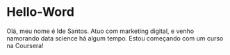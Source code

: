 # Hello-Word
Olá, meu nome é Ide Santos. Atuo com marketing digital, e venho namorando data science há algum tempo.
Estou começando com um  curso na Coursera!
